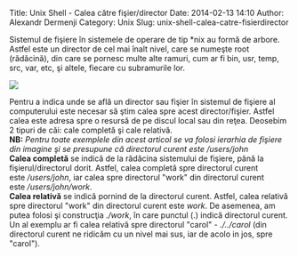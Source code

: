 Title: Unix Shell - Calea către fişier/director
Date: 2014-02-13 14:10
Author: Alexandr Dermenji
Category: Unix
Slug: unix-shell-calea-catre-fisierdirector

Sistemul de fişiere în sistemele de operare de tip \*nix au formă de
arbore. Astfel este un director de cel mai înalt nivel, care se numeşte
root (rădăcină), din care se pornesc multe alte ramuri, cum ar fi bin,
usr, temp, src, var, etc, şi altele, fiecare cu subramurile lor.

![](http://www.openbookproject.net/tutorials/getdown/unix/images/lesson2/UnixDirectoryTree.png)

Pentru a indica unde se află un director sau fişier în sistemul de
fişiere al computerului este necesar să ştim calea spre acest
director/fişier. Astfel calea este adresa spre o resursă de pe discul
local sau din reţea. Deosebim 2 tipuri de căi: cale completă şi cale
relativă.  
**NB:** *Pentru toate exemplele din acest articol se va folosi ierarhia
de fişiere din imagine şi se presupune că directorul curent este
/users/john*  
**Calea completă** se indică de la rădăcina sistemului de fişiere, până
la fişierul/directorul dorit. Astfel, calea completă spre directorul
curent este */users/john*, iar calea spre directorul "work" din
directorul curent este */users/john/work*.  
**Calea relativă** se indică pornind de la directorul curent. Astfel,
calea relativă spre directorul "work" din directorul curent este *work*.
De asemenea, am putea folosi şi construcţia *./work*, în care punctul
(.) indică directorul curent.  
Un al exemplu ar fi calea relativă spre directorul
"carol" - *./../carol* (din directorul curent ne ridicăm cu un nivel mai
sus, iar de acolo in jos, spre "carol").
